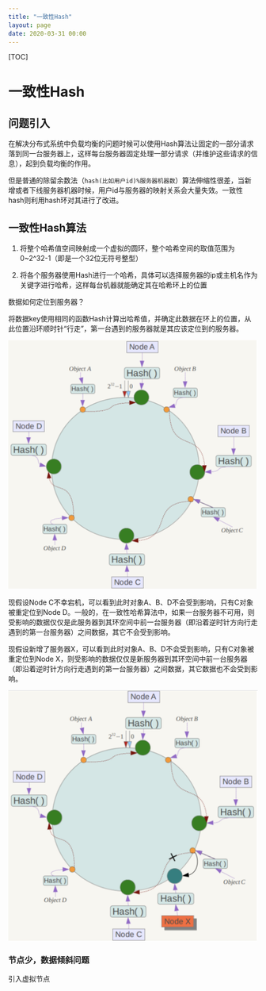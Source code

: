 ```yaml
---
title: "一致性Hash"
layout: page
date: 2020-03-31 00:00
---
```


[TOC]

# 一致性Hash

## 问题引入

在解决分布式系统中负载均衡的问题时候可以使用Hash算法让固定的一部分请求落到同一台服务器上，这样每台服务器固定处理一部分请求（并维护这些请求的信息），起到负载均衡的作用。

但是普通的除留余数法（`hash(比如用户id)%服务器机器数`）算法伸缩性很差，当新增或者下线服务器机器时候，用户id与服务器的映射关系会大量失效。一致性hash则利用hash环对其进行了改进。

## 一致性Hash算法

1. 将整个哈希值空间映射成一个虚拟的圆环，整个哈希空间的取值范围为0~2^32-1（即是一个32位无符号整型）

2. 将各个服务器使用Hash进行一个哈希，具体可以选择服务器的ip或主机名作为关键字进行哈希，这样每台机器就能确定其在哈希环上的位置

数据如何定位到服务器？

将数据key使用相同的函数Hash计算出哈希值，并确定此数据在环上的位置，从此位置沿环顺时针“行走”，第一台遇到的服务器就是其应该定位到的服务器。

![](../../content/db_cache/imgs/consistent_hash.png)

现假设Node C不幸宕机，可以看到此时对象A、B、D不会受到影响，只有C对象被重定位到Node D。一般的，在一致性哈希算法中，如果一台服务器不可用，则受影响的数据仅仅是此服务器到其环空间中前一台服务器（即沿着逆时针方向行走遇到的第一台服务器）之间数据，其它不会受到影响。

现假设新增了服务器X，可以看到此时对象A、B、D不会受到影响，只有C对象被重定位到Node X，则受影响的数据仅仅是新服务器到其环空间中前一台服务器（即沿着逆时针方向行走遇到的第一台服务器）之间数据，其它数据也不会受到影响。

![](../../content/db_cache/imgs/consistent_hash2.png)

### 节点少，数据倾斜问题

引入虚拟节点
